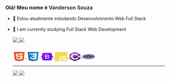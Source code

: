 ###  <h3>Olá! Meu nome é <span style="font-weight:600;">Vanderson Souza</span></h3>

- 🌱 Estou atualmente estudando Desenvolvimento Web Full Stack<br><br>
- 🌱 I am currently studying Full Stack Web Development<br><br>
  <div>
    <a href="https://github.com/Vanderson98">
    <img height="180em" src="https://github-readme-stats.vercel.app/api?username=Vanderson98&show_icons=true&theme=gruvbox&include_all_commits=true&count_private=true"/>
    <img height="180em" src="https://github-readme-stats.vercel.app/api/top-langs/?username=Vanderson98&layout=compact&langs_count=16&theme=gruvbox"/>
  </div>
  <div style="margin-top: 10px" "display: inline-block"><br>
        <img align="center" alt"Vanderson_HTML" height="30" width="40" src="https://raw.githubusercontent.com/devicons/devicon/master/icons/html5/html5-original.svg">
        <img align="center" alt"Vanderson_CSS" height="30" width="40" src="https://raw.githubusercontent.com/devicons/devicon/master/icons/css3/css3-original.svg">      
        <img align="center" alt"Vanderson_bootstrap" height="30" width="40" src="https://raw.githubusercontent.com/devicons/devicon/master/icons/bootstrap/bootstrap-original.svg">
        <img align="center" alt"Vanderson_JS" height="30" width="40" src="https://raw.githubusercontent.com/devicons/devicon/master/icons/javascript/javascript-plain.svg">   
        <img align="center" alt"Vanderson_CSharp" height="30" width="40" src="https://raw.githubusercontent.com/devicons/devicon/master/icons/csharp/csharp-original.svg">
        <img align="center" alt"Vanderson_PHP" height="30" width="40" src="https://raw.githubusercontent.com/devicons/devicon/master/icons/php/php-original.svg">
  </div>
  <hr>
  <div>
    <a href="mailto:vandersonsouza592@gmail.com"><img src="https://img.shields.io/badge/-Gmail-%23333?style=for-the-badge&logo=gmail&logoColor=white" target"_blank"></a>
    <a href="https://www.linkedin.com/in/vanderson-souza-44254a219/" target="_blank"><img src="https://img.shields.io/badge/-LinkedIn-%230077B5?style=for-the-badge&logo=linkedin&logoColor=white" target="_blank"></a>
  </div>
